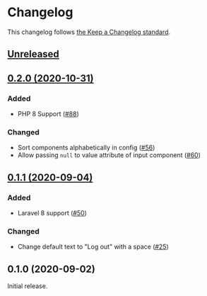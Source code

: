 # Changelog

This changelog follows [the Keep a Changelog standard](https://keepachangelog.com).


## [Unreleased](https://github.com/blade-ui-kit/blade-ui-kit/compare/0.2.0...0.x)


## [0.2.0 (2020-10-31)](https://github.com/blade-ui-kit/blade-ui-kit/compare/0.1.0...0.2.0)

### Added
- PHP 8 Support ([#88](https://github.com/blade-ui-kit/blade-ui-kit/pull/88))

### Changed
- Sort components alphabetically in config ([#56](https://github.com/blade-ui-kit/blade-ui-kit/pull/56))
- Allow passing `null` to value attribute of input component ([#60](https://github.com/blade-ui-kit/blade-ui-kit/pull/60))


## [0.1.1 (2020-09-04)](https://github.com/blade-ui-kit/blade-ui-kit/compare/0.1.0...0.1.1)

### Added
- Laravel 8 support ([#50](https://github.com/blade-ui-kit/blade-ui-kit/pull/50))

### Changed
- Change default text to "Log out" with a space ([#25](https://github.com/blade-ui-kit/blade-ui-kit/pull/25))


## 0.1.0 (2020-09-02)

Initial release.
